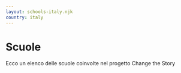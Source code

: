 ```yaml
---
layout: schools-italy.njk
country: italy
---
```

# Scuole
Ecco un elenco delle scuole coinvolte nel progetto Change the Story


